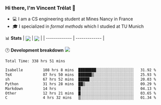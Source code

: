 ### Hi there, I'm Vincent Trélat 👋
 - 💻 I am a CS engineering student at Mines Nancy in France
 - 🎓 I specialized in *formal methods* which I studied at TU Munich

📊 **Stats**
| <img align="center" src="https://readme-stats.clckblog.space/api?username=VTrelat&show_icons=true&include_all_commits=true&theme=tokyonight&hide_border=true" /> | <img align="center" src="https://readme-stats.clckblog.space/api/top-langs/?username=VTrelat&layout=compact&theme=tokyonight&hide_border=true" /> |
| ------------- | ------------- |

🕑 **Development breakdown** ![](https://wakatime.com/badge/user/8d0110fb-6b70-4990-ab86-45c404715c2b.svg)
<!--START_SECTION:waka-->

```txt
Total Time: 338 hrs 51 mins

Isabelle         108 hrs 8 mins  ████████░░░░░░░░░░░░░░░░░   31.92 %
TeX              87 hrs 50 mins  ██████▒░░░░░░░░░░░░░░░░░░   25.93 %
sh               67 hrs 52 mins  █████░░░░░░░░░░░░░░░░░░░░   20.03 %
Python           31 hrs 28 mins  ██▒░░░░░░░░░░░░░░░░░░░░░░   09.29 %
Markdown         14 hrs          █░░░░░░░░░░░░░░░░░░░░░░░░   04.13 %
Other            12 hrs 21 mins  █░░░░░░░░░░░░░░░░░░░░░░░░   03.65 %
C                4 hrs 32 mins   ▒░░░░░░░░░░░░░░░░░░░░░░░░   01.34 %
```

<!--END_SECTION:waka-->
